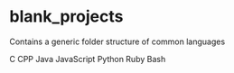 # blank_projects
Contains a generic folder structure of common languages

C
CPP
Java
JavaScript
Python
Ruby
Bash
